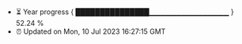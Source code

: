 - ⏳ Year progress { ███████████████▁▁▁▁▁▁▁▁▁▁▁▁▁▁▁ } 52.24 %
- ⏰ Updated on Mon, 10 Jul 2023 16:27:15 GMT

